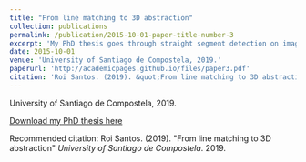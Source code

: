 ```yaml
---
title: "From line matching to 3D abstraction"
collection: publications
permalink: /publication/2015-10-01-paper-title-number-3
excerpt: 'My PhD thesis goes through straight segment detection on images, all the way through matching them between images, up to the automated creation of 3D representations from these detected primitives. My contributions have applicability in the detection of shapes in images, feature matching and Structure-From-Motion based on groups of images.'
date: 2015-10-01
venue: 'University of Santiago de Compostela, 2019.'
paperurl: 'http://academicpages.github.io/files/paper3.pdf'
citation: 'Roi Santos. (2019). &quot;From line matching to 3D abstraction.&quot; <i>University of Santiago de Compostela</i>. 2019.'
---
```

University of Santiago de Compostela, 2019.

[Download my PhD thesis here](http://citius.usc.es/sites/default/files/tesis/Tese_RoiSantos.pdf)

Recommended citation: Roi Santos. (2019). "From line matching to 3D abstraction" <i>University of Santiago de Compostela</i>. 2019.
